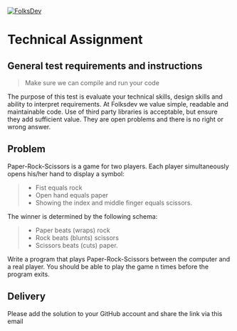 [![](https://yt3.ggpht.com/-eWnNmp_UCB3rZloZ27A0yw07H4iKBOfg_ei9i8rl55mrzv9PnIexxGvnbSarORhG-5cyNlqHw=w2120-fcrop64=1,00005a57ffffa5a8-k-c0xffffffff-no-nd-rj "FolksDev")](https://github.com/ugurcandede/)

# Technical Assignment

## General test requirements and instructions

> Make sure we can compile and run your code

The purpose of this test is evaluate your technical skills, design skills and ability to interpret requirements. At
Folksdev we value simple, readable and maintainable code. Use of third party libraries is acceptable, but ensure they
add sufficient value. They are open problems and there is no right or wrong answer.

## Problem

Paper-Rock-Scissors is a game for two players. Each player simultaneously opens his/her hand to display a symbol:

> - Fist equals rock
> - Open hand equals paper
> - Showing the index and middle finger equals scissors.

The winner is determined by the following schema:

> - Paper beats (wraps) rock
> - Rock beats (blunts) scissors
> - Scissors beats (cuts) paper.

Write a program that plays Paper-Rock-Scissors between the computer and a real player. You should be able to play the
game n times before the program exits.

## Delivery

Please add the solution to your GitHub account and share the link via this email
